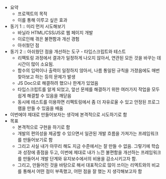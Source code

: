 
- 요약
	- 프로젝트의 목적
	- 이를 통해 이루고 싶은 효과
- 동기 1 :: 미리 먼저 시도해보기
	- 바닐라 HTML/CSS/JS로 웹 페이지 개발
	- 이로인해 겪은 불편함과 개선 경험
	- 아쉬웠던 점
- 동기 2 :: 아쉬웠던 점을 개선하는 도구 - 타입스크립트와 테스트
	- 리팩토링 과정에서 결과가 일정하게 나오지 않아서, 연관된 모든 것을 바꾸는 데 시간이 많이 소요됨.
	- 함수의 입력이나 출력이 일정하지 않아서, 나름 통일된 규칙을 가졌음에도 매번 찾아보고 하는 등의 문제가 발생
	- JS Doc으로 해결하려 했으나 한계가 있었음
	- 타입스크립트를 알게 되었고, 앞선 문제를 해결하기 위한 여러가지 작업을 모두 쉽게 해결할 수 있음을 깨닫음
	- 동시에 테스트를 이용하면 리펙토링에서 좀 더 자유로울 수 있고 안정된 프로그램을 만들 수 있음을 배움
- 이번에야 제대로 만들어보자는 생각에 본격적으로 시도하기로 함
- 목표
	- 본격적으로 구현을 하기로 함
	- 개발의 편의성을 제공할 수 있으면서 일관된 개발 흐름을 가져가는 프레임워크를 만들어보기로 함
	- 그리고 사실 내가 아무리 해도 지금 수준에서는 잘 만들 수 없음. 그렇기에 학습과 성장에 중점을 두고, 이번에 제대로 내가 느낀 불편함을 개선하는 프레임워크를 만들어서 개발 단계와 유지보수에서의 비용을 감소시키고자 함.
	- 그리고, 만들어진 것을 바탕으로 해서 대표적으로 많이 쓰이는 리엑트와의 비교를 통해서 어떤 점이 부족했고, 어떤 점을 잘 했는 지 생각해보고자 함